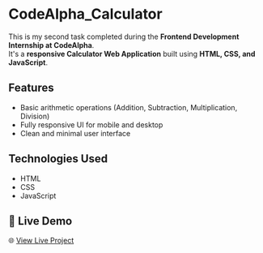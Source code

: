 # CodeAlpha_Calculator

This is my second task completed during the **Frontend Development Internship at CodeAlpha**.  
It's a **responsive Calculator Web Application** built using **HTML, CSS, and JavaScript**.

## Features
- Basic arithmetic operations (Addition, Subtraction, Multiplication, Division)
- Fully responsive UI for mobile and desktop
- Clean and minimal user interface

## Technologies Used
- HTML
- CSS
- JavaScript

## 🚀 Live Demo
🌐 [View Live Project](https://calculator-code-alpha.netlify.app/)
